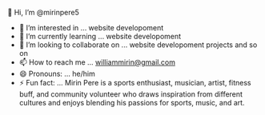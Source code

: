 👋 Hi, I’m @mirinpere5
- 👀 I’m interested in ... website developoment
- 🌱 I’m currently learning ... website developoment
- 💞️ I’m looking to collaborate on ... website developoment projects and so on
- 📫 How to reach me ... williammirin@gmail.com
- 😄 Pronouns: ... he/him
- ⚡ Fun fact: ... Mirin Pere is a sports enthusiast, musician, artist, fitness buff, and community volunteer who draws inspiration from different cultures and enjoys blending his passions for sports, music, and art.
